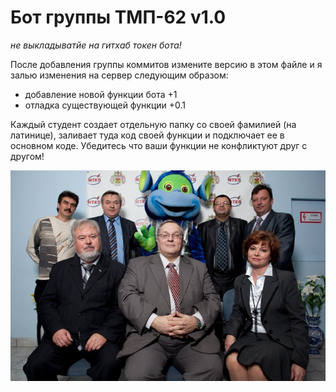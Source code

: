 # Бот группы ТМП-62 v1.0

_не выкладыватйе на гитхаб токен бота!_

После добавления группы коммитов измените версию в этом 
файле и я залью изменения на сервер следующим образом:
- добавление новой функции бота +1
- отладка существующей функции +0.1

Каждый студент создает отдельную папку со своей фамилией (на латинице),
заливает туда код своей функции и подключает ее в основном коде.
Убедитесь что ваши функции не конфликтуют друг с другом!

![alt text](https://github.com/mtkp-tmp/telebot_from_61/blob/master/2010_11_18_mtkp1.jpg "big brother is watching you!")


